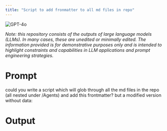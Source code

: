 ```yaml
---
title: "Script to add fronmatter to all md files in repo"
---
```

![GPT-4o](https://img.shields.io/badge/GPT--4o-3333FF?style=for-the-badge&logo=openai&logoColor=white)



*Note: this repository consists of the outputs of large language models (LLMs). In many cases, these are unedited or minimally edited. The information provided is for demonstrative purposes only and is intended to highlight constraints and capabilities in LLM applications and prompt engineering strategies.*



# Prompt

could you write a script which will glob through all the md files in the repo (all nested under /Agents) and add this frontmatter? but a modified version without data:


# Output
